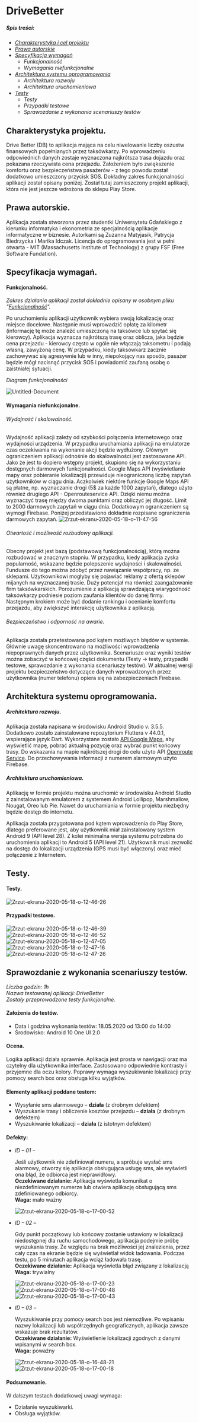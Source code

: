 # DriveBetter

##### *Spis treści:*
* *[Charakterystyka i cel projektu](#charakterystyka-projektu)*
* *[Prawa autorskie](#prawa-autorskie)*
* *[Specyfikacja wymagań](#specyfikacja-wymagań)*
  * *Funkcjonalność*
  * *Wymagania niefunkcjonalne*
* *[Architektura systemu oprogramowania](#architektura-systemu-oprogramowania)*
  * *Architektura rozwoju*
  * *Architektura uruchomieniowa*
* *[Testy](#testy)*
  * *Testy*
  * *Przypadki testowe*
  * *Sprawozdanie z wykonania scenariuszy testów*

## Charakterystyka projektu.
Drive Better (DB) to aplikacja mająca na celu niwelowanie liczby oszustw finansowych popełnianych przez taksówkarzy. Po wprowadzeniu odpowiednich danych zostaje wyznaczona najkrótsza trasa dojazdu oraz pokazana rzeczywista cena przejazdu.  Założeniem było zwiększenie komfortu oraz bezpieczeństwa pasażerów - z tego powodu został dodatkowo umieszczony przycisk SOS. Dokładny zakres funkcjonalności aplikacji został opisany poniżej. Został tutaj zamieszczony projekt aplikacji, która nie jest jeszcze wdrożona do sklepu Play Store.

## Prawa autorskie.
Aplikacja została stworzona przez studentki Uniwersytetu Gdańskiego z kierunku informatyka i ekonometria ze specjalnością aplikacje informatyczne w biznesie. Autorkami są Zuzanna Matyjasik, Patrycja Biedrzycka i Marika Idczak. Licencja do oprogramowania jest w pełni otwarta - MIT (Massachusetts Institute of Technology) z grupy FSF (Free Software Fundation).

## Specyfikacja wymagań.
#### Funkcjonalność.
*Zakres działania aplikacji został dokładnie opisany w osobnym pliku "[Funkcjonalność](https://github.com/zuzannamatyjasik/drive-better/blob/master/funkcjonalnosc.md)".*

Po uruchomieniu aplikacji użytkownik wybiera swoją lokalizację oraz miejsce docelowe. Następnie musi wprowadzić opłatę za kilometr (informację tę może znaleźć umieszczoną na taksówce lub spytać się kierowcy). Aplikacja wyznacza najkrótszą trasę oraz oblicza, jaka będzie cena przejazdu - kierowcy często w ogóle nie włączają taksometru i podają własną, zawyżoną cenę. W przypadku, kiedy taksówkarz zacznie zachowywać się agresywnie lub w inny, niepokojący nas sposób, pasażer będzie mógł nacisnąć przycisk SOS i powiadomić zaufaną osobę o zaistniałej sytuacji.

*Diagram funkcjonalności*

<img src="https://i.ibb.co/R4wWh48/Untitled-Document.png" alt="Untitled-Document" border="0" />

#### Wymagania niefunkcjonalne.
###### Wydajność i skalowalność.
Wydajność aplikacji zależy od szybkości połączenia internetowego oraz wydajności urządzenia. W przypadku uruchamiania aplikacji na emulatorze czas oczekiwania na wykonanie akcji będzie wydłużony. Głównym ograniczeniem aplikacji odnośnie do skalowalności jest zastosowane API. Jako że jest to dopiero wstępny projekt, skupiono się na wykorzystaniu dostępnych darmowych funkcjonalności. Google Maps API (wyświetlanie mapy oraz pobieranie lokalizacji) przewiduje nieograniczoną liczbę zapytań użytkowników w ciągu dnia. Aczkolwiek niektóre funkcje Google Maps API są płatne, np. wyznaczanie drogi (5$ za każde 1000 zapytań), dlatego użyto również drugiego API - Openrouteservice API. Dzięki niemu można wyznaczyć trasę między dwoma punktami oraz obliczyć jej długość. Limit to 2000 darmowych zapytań w ciągu dnia. Dodatkowym ograniczeniem są wymogi Firebase. Poniżej przedstawiono dokładnie rozpisane ograniczenia darmowych zapytań.
<img src="https://i.ibb.co/fY6C6p6/Zrzut-ekranu-2020-05-18-o-11-47-56.png" alt="Zrzut-ekranu-2020-05-18-o-11-47-56" border="0">

###### Otwartość i możliwość rozbudowy aplikacji.
Obecny projekt jest bazą (podstawową funkcjonalnością), którą można rozbudować w znacznym stopniu. W przypadku, kiedy aplikacja zyska popularność, wskazane będzie polepszenie wydajności i skalowalności. Fundusze do tego można zdobyć przez nawiązanie współpracy, np. ze sklepami. Użytkownikowi mogłyby się pojawiać reklamy z ofertą sklepów mijanych na wyznaczanej trasie. Duży potencjał ma również zaangażowanie firm taksówkarskich. Porozumienie z aplikacją sprawdzającą wiarygodność taksówkarzy podniesie poziom zaufania klientów do danej firmy. Następnym krokiem może być dodanie rankingu i ocenianie komfortu przejazdu, aby zwiększyć interakcję użytkownika z aplikacją.

###### Bezpieczeństwo i odporność na awarie.
Aplikacja została przetestowana pod kątem możliwych błędów w systemie. Głównie uwagę skoncentrowano na możliwości wprowadzenia niepoprawnych danych przez użytkownika. Scenariusze oraz wyniki testów można zobaczyć w końcowej części dokumentu (Testy -> testy, przypadki testowe, sprawozdanie z wykonania scenariuszy testów). W aktualnej wersji projektu bezpieczeństwo dotyczące danych wprowadzonych przez użytkownika (numer telefonu) opiera się na zabezpieczeniach Firebase. 

## Architektura systemu oprogramowania.
##### Architektura rozwoju.
Aplikacja została napisana w środowisku Android Studio v. 3.5.5. Dodatkowo zostało zainstalowane repozytorium Fluttera v 44.0.1, wspierające język Dart. Wykorzystane zostało [API Google Maps](https://developers.google.com/maps/documentation), aby wyświetlić mapę, pobrać aktualną pozycję oraz wybrać punkt końcowy trasy. Do wskazania na mapie najkrótszej drogi do celu użyto API [Openroute Service](https://openrouteservice.org). Do przechowywania informacji z numerem alarmowym użyto Firebase.
##### Architektura uruchomieniowa.
Aplikację w formie projektu można uruchomić w środowisku Android Studio z zainstalowanym emulatorem z systemem Android Lollipop, Marshmallow, Nougat, Oreo lub Pie. Nawet do uruchamiania w formie projektu niezbędny będzie dostęp do internetu.

Aplikacja została przygotowana pod kątem wprowadzenia do Play Store, dlatego preferowane jest, aby użytkownik miał zainstalowany system Android 9 (API level 28). Z kolei minimalna wersja systemu potrzebna do uruchomienia aplikacji to Android 5 (API level 21). Użytkownik musi zezwolić na dostęp do lokalizacji urządzenia (GPS musi być włączony) oraz mieć połączenie z Internetem.

## Testy.
#### Testy.

<img src="https://i.ibb.co/JR2TWJk/Zrzut-ekranu-2020-05-18-o-12-46-26.png" alt="Zrzut-ekranu-2020-05-18-o-12-46-26" border="0">

#### Przypadki testowe.

<img src="https://i.ibb.co/1Zbg3hX/Zrzut-ekranu-2020-05-18-o-12-46-39.png" alt="Zrzut-ekranu-2020-05-18-o-12-46-39" border="0">
<img src="https://i.ibb.co/LpZwt8r/Zrzut-ekranu-2020-05-18-o-12-46-52.png" alt="Zrzut-ekranu-2020-05-18-o-12-46-52" border="0">
<img src="https://i.ibb.co/v476LnS/Zrzut-ekranu-2020-05-18-o-12-47-05.png" alt="Zrzut-ekranu-2020-05-18-o-12-47-05" border="0">
<img src="https://i.ibb.co/rtmr7dV/Zrzut-ekranu-2020-05-18-o-12-47-16.png" alt="Zrzut-ekranu-2020-05-18-o-12-47-16" border="0">
<img src="https://i.ibb.co/FKjhxvW/Zrzut-ekranu-2020-05-18-o-12-47-26.png" alt="Zrzut-ekranu-2020-05-18-o-12-47-26" border="0">

## Sprawozdanie z wykonania scenariuszy testów.

*Liczba godzin: 1h*\
*Nazwa testowanej aplikacji: DriveBetter*\
*Zostały przeprowadzone testy funkcjonalne.*

#### Założenia do testów.
* Data i godzina wykonania testów: 18.05.2020 od 13:00 do 14:00
* Środowisko: Android 10 One UI 2.0 

#### Ocena.

Logika aplikacji działa sprawnie. Aplikacja jest prosta w nawigacji oraz ma czytelny dla użytkownika interface. Zastosowano odpowiednie kontrasty i przyjemne dla oczu kolory. Poprawy wymaga wyszukiwanie lokalizacji przy pomocy search box oraz obsługa kilku wyjątków.


#### Elementy aplikacji poddane testom:
* Wysyłanie sms alarmowego – **działa** (z drobnym defektem)
* Wyszukanie trasy i obliczenie kosztów przejazdu – **działa** (z drobnym defektem)
* Wyszukiwanie lokalizacji – **działa** (z istotnym defektem)


#### Defekty:
* *ID – 01 –*

    Jeśli użytkownik nie zdefiniował numeru, a spróbuje wysłać sms alarmowy, otworzy się aplikacja obsługująca usługę sms, ale wyświetli ona błąd, że odbiorca jest nieprawidłowy.\
    **Oczekiwane działanie:** Aplikacja wyświetla komunikat o niezdefiniowanym numerze lub otwiera aplikację obsługującą sms zdefiniowanego odbiorcy.\
    **Waga:** mało ważny 
    
    <img src="https://i.ibb.co/jzMFvQ4/Zrzut-ekranu-2020-05-18-o-17-00-52.png" alt="Zrzut-ekranu-2020-05-18-o-17-00-52" border="0">

* *ID – 02 –*

    Gdy punkt początkowy lub końcowy zostanie ustawiony w lokalizacji niedostępnej dla ruchu samochodowego, aplikacja podejmie próbę wyszukania trasy. Ze względu na brak możliwości jej znalezienia, przez cały czas na ekranie będzie się wyświetlał widok ładowania. Podczas testu, po 5 minutach aplikacja wciąż ładowała trasę.\
    **Oczekiwane działanie:** Aplikacja wyświetla błąd związany z lokalizacją\
    **Waga:** trywialny
    
    <img src="https://i.ibb.co/j42DGXS/Zrzut-ekranu-2020-05-18-o-17-00-23.png" alt="Zrzut-ekranu-2020-05-18-o-17-00-23" border="0">
    <img src="https://i.ibb.co/rtmvGVk/Zrzut-ekranu-2020-05-18-o-17-00-48.png" alt="Zrzut-ekranu-2020-05-18-o-17-00-48" border="0">
    <img src="https://i.ibb.co/W07NKvP/Zrzut-ekranu-2020-05-18-o-17-00-43.png" alt="Zrzut-ekranu-2020-05-18-o-17-00-43" border="0">
    
* *ID – 03 –*

    Wyszukiwanie przy pomocy search box jest niemożliwe. Po wpisaniu nazwy lokalizacji lub współrzędnych geograficznych, aplikacja zawsze wskazuje brak rezultatów.\
    **Oczekiwane działanie:** Wyświetlenie lokalizacji zgodnych z danymi wpisanymi w search box.\
    **Waga:** poważny
    
    <img src="https://i.ibb.co/YPM0RN2/Zrzut-ekranu-2020-05-18-o-16-48-21.png" alt="Zrzut-ekranu-2020-05-18-o-16-48-21" border="0">
    <img src="https://i.ibb.co/0Fch49b/Zrzut-ekranu-2020-05-18-o-17-00-18.png" alt="Zrzut-ekranu-2020-05-18-o-17-00-18" border="0">
    
#### Podsumowanie.

W dalszym testach dodatkowej uwagi wymaga:
* Działanie wyszukiwarki.
* Obsługa wyjątków.
